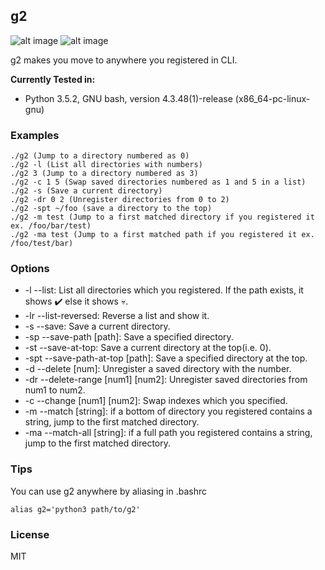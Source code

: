 g2
-- 

![alt image](https://img.shields.io/badge/version-2.2.0-blue.svg) ![alt image](https://img.shields.io/badge/Python-3-blue.svg)

g2 makes you move to anywhere you registered in CLI.

**Currently Tested in:**
- Python 3.5.2, GNU bash, version 4.3.48(1)-release (x86_64-pc-linux-gnu)

### Examples
```
./g2 (Jump to a directory numbered as 0)
./g2 -l (List all directories with numbers)
./g2 3 (Jump to a directory numbered as 3)
./g2 -c 1 5 (Swap saved directories numbered as 1 and 5 in a list)
./g2 -s (Save a current directory)
./g2 -dr 0 2 (Unregister directories from 0 to 2)
./g2 -spt ~/foo (save a directory to the top)
./g2 -m test (Jump to a first matched directory if you registered it ex. /foo/bar/test)
./g2 -ma test (Jump to a first matched path if you registered it ex. /foo/test/bar)
```

### Options
- -l --list:
	List all directories which you registered. If the path exists, it shows ✔️ else it shows 💀. 
- -lr --list-reversed:
	Reverse a list and show it.
- -s --save:
	Save a current directory.
- -sp --save-path [path]:
	Save a specified directory.
- -st --save-at-top:
    Save a current directory at the top(i.e. 0).
- -spt --save-path-at-top [path]:
	Save a specified directory at the top.
- -d --delete [num]:
	Unregister a saved directory with the number.
- -dr --delete-range [num1] [num2]:
	Unregister saved directories from num1 to num2.
- -c --change [num1] [num2]:
	Swap indexes which you specified.
- -m --match [string]:
    if a bottom of directory you registered contains a string, jump to the first matched directory.
- -ma --match-all [string]:
    if a full path you registered contains a string, jump to the first matched directory.
    
### Tips
You can use g2 anywhere by aliasing in .bashrc 
```
alias g2='python3 path/to/g2'
```
### License
MIT

